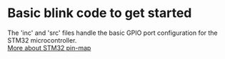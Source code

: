 # Basic blink code to get started
The 'inc' and 'src' files handle the basic GPIO port configuration for the STM32 microcontroller. \
[More about STM32 pin-map ](https://www.st.com/resource/en/user_manual/um1842-discovery-kit-with-stm32f411ve-mcu-stmicroelectronics.pdf)


